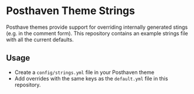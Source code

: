 # Posthaven Theme Strings

Posthave themes provide support for overriding internally generated stings (e.g. in the comment form). This repository contains an example strings file with all the current defaults.

## Usage

* Create a `config/strings.yml` file in your Posthaven theme
* Add overrides with the same keys as the `default.yml` file in this repository.
